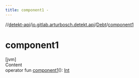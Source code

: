 ```yaml
---
title: component1 -
---
```

//[detekt-api](../../index.md)/[io.gitlab.arturbosch.detekt.api](../index.md)/[Debt](index.md)/[component1](component1.md)



# component1  
[jvm]  
Content  
operator fun [component1](component1.md)(): [Int](https://kotlinlang.org/api/latest/jvm/stdlib/kotlin/-int/index.html)  



